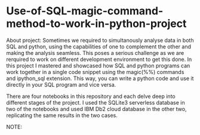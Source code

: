 # Use-of-SQL-magic-command-method-to-work-in-python-project
About project:
Sometimes we required to simultanously analyse data in both SQL and python, using the capabilities of one to complement the other and making the analysis seamless. This poses a serious challenge as we are rerquired to work on different development environment to get this done. 
In this project I mastered and showcased how SQL and python programs can work together in a single code snippet using the magic(%%) commands and ipython_sql extension. This way, you can write a python code and use it directly in your SQL program and  vice versa.

There are four notebooks in this repository and each delve deep into different stages of the project. 
I used the SQLite3 serverless database in two of the notebooks and used IBM Db2 cloud database in the other two, replicating the same results in the two cases.

NOTE: 
